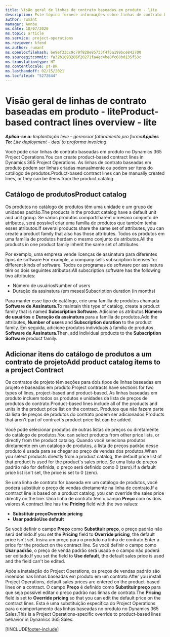 ```yaml
---
title: Visão geral de linhas de contrato baseadas em produto - lite
description: Este tópico fornece informações sobre linhas de contrato baseadas em produto.
author: rumant
manager: Annbe
ms.date: 10/07/2020
ms.topic: article
ms.service: project-operations
ms.reviewer: kfend
ms.author: rumant
ms.openlocfilehash: 6e9ef33cc9c79f828e85733f4f5a199bce842700
ms.sourcegitcommit: fa32b1893286f20271fa4ec4be8fc68bd135f53c
ms.translationtype: HT
ms.contentlocale: pt-BR
ms.lasthandoff: 02/15/2021
ms.locfileid: "5272644"
---
```

# <a name="product-based-contract-lines-overview---lite"></a><span data-ttu-id="120ce-103">Visão geral de linhas de contrato baseadas em produto - lite</span><span class="sxs-lookup"><span data-stu-id="120ce-103">Product-based contract lines overview - lite</span></span>

<span data-ttu-id="120ce-104">_**Aplica-se a:** Implantação leve - gerenciar faturamento pro forma_</span><span class="sxs-lookup"><span data-stu-id="120ce-104">_**Applies To:** Lite deployment - deal to proforma invoicing_</span></span>

<span data-ttu-id="120ce-105">Você pode criar linhas de contrato baseadas em produto no Dynamics 365 Project Operations.</span><span class="sxs-lookup"><span data-stu-id="120ce-105">You can create product-based contract lines in Dynamics 365 Project Operations.</span></span> <span data-ttu-id="120ce-106">As linhas de contrato baseadas em produto podem ser linhas criadas manualmente ou podem ser itens do catálogo de produtos.</span><span class="sxs-lookup"><span data-stu-id="120ce-106">Product-based contract lines can be manually created lines, or they can be items from the product catalog.</span></span>

## <a name="product-catalog"></a><span data-ttu-id="120ce-107">Catálogo de produtos</span><span class="sxs-lookup"><span data-stu-id="120ce-107">Product catalog</span></span>

<span data-ttu-id="120ce-108">Os produtos no catálogo de produtos têm uma unidade e um grupo de unidades padrão.</span><span class="sxs-lookup"><span data-stu-id="120ce-108">The products in the product catalog have a default unit and unit group.</span></span> <span data-ttu-id="120ce-109">Se vários produtos compartilharem o mesmo conjunto de atributos, será possível criar uma família de produtos que também tenha esses atributos.</span><span class="sxs-lookup"><span data-stu-id="120ce-109">If several products share the same set of attributes, you can create a product family that also has those attributes.</span></span> <span data-ttu-id="120ce-110">Todos os produtos em uma família de produtos herdam o mesmo conjunto de atributos.</span><span class="sxs-lookup"><span data-stu-id="120ce-110">All the products in one product family inherit the same set of attributes.</span></span>

<span data-ttu-id="120ce-111">Por exemplo, uma empresa vende licenças de assinatura para diferentes tipos de software.</span><span class="sxs-lookup"><span data-stu-id="120ce-111">For example, a company sells subscription licenses for different kinds of software.</span></span> <span data-ttu-id="120ce-112">Todos os programas de software por assinatura têm os dois seguintes atributos:</span><span class="sxs-lookup"><span data-stu-id="120ce-112">All subscription software has the following two attributes:</span></span>

- <span data-ttu-id="120ce-113">Número de usuários</span><span class="sxs-lookup"><span data-stu-id="120ce-113">Number of users</span></span>
- <span data-ttu-id="120ce-114">Duração da assinatura (em meses)</span><span class="sxs-lookup"><span data-stu-id="120ce-114">Subscription duration (in months)</span></span>

<span data-ttu-id="120ce-115">Para manter esse tipo de catálogo, crie uma família de produtos chamada **Software de Assinatura**.</span><span class="sxs-lookup"><span data-stu-id="120ce-115">To maintain this type of catalog, create a product family that is named **Subscription Software**.</span></span> <span data-ttu-id="120ce-116">Adicione os atributos **Número de usuários** e **Duração da assinatura** para a família de produtos.</span><span class="sxs-lookup"><span data-stu-id="120ce-116">Add the attributes, **Number of users** and **Subscription duration** to the product family.</span></span> <span data-ttu-id="120ce-117">Em seguida, adicione produtos individuais à família de produtos **Software de Assinatura**.</span><span class="sxs-lookup"><span data-stu-id="120ce-117">Then, add individual products to the **Subscription Software** product family.</span></span>

## <a name="add-product-catalog-items-to-a-project-contract"></a><span data-ttu-id="120ce-118">Adicionar itens do catálogo de produtos a um contrato de projeto</span><span class="sxs-lookup"><span data-stu-id="120ce-118">Add product catalog items to a project Contract</span></span>

<span data-ttu-id="120ce-119">Os contratos de projeto têm seções para dois tipos de linhas baseadas em projeto e baseadas em produto.</span><span class="sxs-lookup"><span data-stu-id="120ce-119">Project contracts have sections for two types of lines, project-based and product-based.</span></span> <span data-ttu-id="120ce-120">As linhas baseadas em produto incluem todos os produtos e unidades da lista de preços de produtos do contrato.</span><span class="sxs-lookup"><span data-stu-id="120ce-120">Product-based lines include all of the products and units in the product price list on the contract.</span></span> <span data-ttu-id="120ce-121">Produtos que não fazem parte da lista de preços de produtos do contrato podem ser adicionados.</span><span class="sxs-lookup"><span data-stu-id="120ce-121">Products that aren't part of contract's product price list can be added.</span></span>

<span data-ttu-id="120ce-122">Você pode selecionar produtos de outras listas de preços ou diretamente do catálogo de produtos.</span><span class="sxs-lookup"><span data-stu-id="120ce-122">You can select products from other price lists, or directly from the product catalog.</span></span> <span data-ttu-id="120ce-123">Quando você seleciona produtos diretamente em um catálogo de produtos, a lista de preços padrão desse produto é usada para se chegar ao preço de vendas dos produtos.</span><span class="sxs-lookup"><span data-stu-id="120ce-123">When you select products directly from a product catalog, the default price list of that product is used for the product's sales price.</span></span> <span data-ttu-id="120ce-124">Se uma lista de preços padrão não for definida, o preço será definido como 0 (zero).</span><span class="sxs-lookup"><span data-stu-id="120ce-124">If a default price list isn't set, the price is set to 0 (zero).</span></span>

<span data-ttu-id="120ce-125">Se uma linha de contrato for baseada em um catálogo de produtos, você poderá substituir o preço de vendas diretamente na linha de contrato.</span><span class="sxs-lookup"><span data-stu-id="120ce-125">If a contract line is based on a product catalog, you can override the sales price directly on the line.</span></span> <span data-ttu-id="120ce-126">Uma linha de contrato tem o campo **Preço** com os dois valores:</span><span class="sxs-lookup"><span data-stu-id="120ce-126">A contract line has the **Pricing** field with the two values:</span></span>

- <span data-ttu-id="120ce-127">**Substituir preço**</span><span class="sxs-lookup"><span data-stu-id="120ce-127">**Override pricing**</span></span>
- <span data-ttu-id="120ce-128">**Usar padrão**</span><span class="sxs-lookup"><span data-stu-id="120ce-128">**Use default**</span></span>

<span data-ttu-id="120ce-129">Se você definir o campo **Preço** como **Substituir preço**, o preço padrão não será definido.</span><span class="sxs-lookup"><span data-stu-id="120ce-129">If you set the **Pricing** field to **Override pricing**, the default price isn't set.</span></span> <span data-ttu-id="120ce-130">Insira um preço para o produto na linha de contrato.</span><span class="sxs-lookup"><span data-stu-id="120ce-130">Enter a price for the product on the contract line.</span></span> <span data-ttu-id="120ce-131">Se você definir o campo como **Usar padrão**, o preço de venda padrão será usado e o campo não poderá ser editado.</span><span class="sxs-lookup"><span data-stu-id="120ce-131">If you set the field to **Use default**, the default sales price is used and the field can't be edited.</span></span>

<span data-ttu-id="120ce-132">Após a instalação do Project Operations, os preços de vendas padrão são inseridos nas linhas baseadas em produto em um contrato.</span><span class="sxs-lookup"><span data-stu-id="120ce-132">After you install Project Operations, default sales prices are entered on the product-based lines on a contract.</span></span> <span data-ttu-id="120ce-133">O campo **Preço** é definido como **Substituir preço** para que seja possível editar o preço padrão nas linhas de contrato.</span><span class="sxs-lookup"><span data-stu-id="120ce-133">The **Pricing** field is set to **Override pricing** so that you can edit the default price on the contract lines.</span></span> <span data-ttu-id="120ce-134">Esta é uma substituição específica do Project Operations para o comportamento das linhas baseadas no produto no Dynamics 365 Sales.</span><span class="sxs-lookup"><span data-stu-id="120ce-134">This is a Project Operations-specific override to product-based lines behavior in Dynamics 365 Sales.</span></span>


[!INCLUDE[footer-include](../../includes/footer-banner.md)]